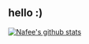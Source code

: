 ## hello :)

[![Nafee's github stats](https://github-readme-stats.vercel.app/api?username=NafeeJ&count_private=true&show_icons=true&theme=midnight-purple)](https://github.com/anuraghazra/github-readme-stats)

<!--
**NafeeJ/NafeeJ** is a ✨ _special_ ✨ repository because its `README.md` (this file) appears on your GitHub profile.

### Hi there 👋

Here are some ideas to get you started:

- 🔭 I’m currently working on ...
- 🌱 I’m currently learning ...
- 👯 I’m looking to collaborate on ...
- 🤔 I’m looking for help with ...
- 💬 Ask me about ...
- 📫 How to reach me: ...
- 😄 Pronouns: ...
- ⚡ Fun fact: ...
-->
